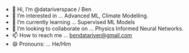 - 👋 Hi, I’m @datariverspace / Ben
- 👀 I’m interested in ... Advanced ML, Climate Modelling.
- 🌱 I’m currently learning ... Supervised ML Models
- 💞️ I’m looking to collaborate on ... Physics Informed Neural Networks.
- 📫 How to reach me ... bendatariver@gmail.com
- 😄 Pronouns: ... He/Him

<!---
datariverspace is a ✨ special ✨ repository because its `README.md` (this file) appears on your GitHub profile.
You can click the Preview link to take a look at your changes.
--->
